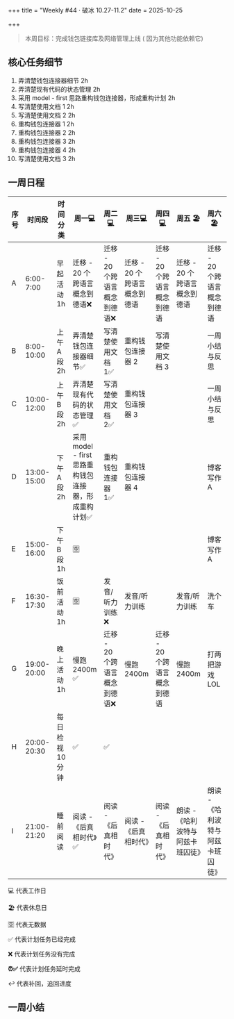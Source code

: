 +++
title = "Weekly #44 · 破冰 10.27-11.2"
date = 2025-10-25

+++

> 本周目标：完成钱包链接库及网络管理上线 ( 因为其他功能依赖它)

## 核心任务细节

1. 弄清楚钱包连接器细节 2h
2. 弄清楚现有代码的状态管理 2h
3. 采用 model - first 思路重构钱包连接器，形成重构计划  2h
4. 写清楚使用文档 1  2h
5. 写清楚使用文档 2  2h
6. 重构钱包连接器 1  2h
7. 重构钱包连接器 2  2h
8. 重构钱包连接器 3  2h
9. 重构钱包连接器 4  2h
10. 写清楚使用文档 3  2h

## 一周日程

<div class="table-container">

| 序号 | 时间段      | 时间分类         | 周一💻                                              | 周二💻                       | 周三💻                       | 周四💻                       | 周五 🏖️                        | 周六🏖️                         | 周日🏖️                     |
| ---- | ----------- | ---------------- | --------------------------------------------------- | ---------------------------- | ---------------------------- | ---------------------------- | -------------------------------- | -------------------------------- | ---------------------------- |
| A    | 6:00-7:00   | 早起活动 1h      | 迁移 - 20 个跨语言概念到德语❌                  | 迁移 - 20 个跨语言概念到德语❌ | 迁移 - 20 个跨语言概念到德语 | 迁移 - 20 个跨语言概念到德语 | 迁移 - 20 个跨语言概念到德语     | 迁移 - 20 个跨语言概念到德语     | 迁移 - 20 个跨语言概念到德语 |
| B    | 8:00-10:00  | 上午 A 段 2h     | 弄清楚钱包连接器细节✅                               | 写清楚使用文档 1✅            | 重构钱包连接器 2             | 写清楚使用文档 3             |                                  | 一周小结与反思                   | 徒步运动                     |
| C    | 10:00-12:00 | 上午 B 段 2h     | 弄清楚现有代码的状态管理✅                      | 写清楚使用文档 2✅            | 重构钱包连接器 3             |                              |                                  | 一周小结与反思                   | 徒步运动                     |
| D    | 13:00-15:00 | 下午 A 段 2h     | 采用 model - first 思路重构钱包连接器，形成重构计划✅ | 重构钱包连接器 1✅            | 重构钱包连接器 4             |                              |                                  | 博客写作 A                       | 徒步运动                     |
| E    | 15:00-16:00 | 下午 B 段 1h     | 🈳 |                              |                              |                              |                                  | 博客写作 A                       | 打四把游戏 A LOL             |
| F    | 16:30-17:30 | 饭前活动 1h      | 🈳 | 发音/听力训练❌               | 发音/听力训练                |                              | 发音/听力训练                    | 洗个车                           | 打四把游戏 A LOL             |
| G    | 19:00-20:00 | 晚上活动 1h      | 慢跑 2400m ✅       | 迁移 - 20 个跨语言概念到德语❌ | 慢跑 2400m                   | 迁移 - 20 个跨语言概念到德语 | 慢跑 2400m                       | 打两把游戏 LOL                   | 迁移 - 20 个跨语言概念到德语 |
| H    | 20:00-20:30 | 每日检视 10 分钟 | ✅ | ✅ |                              |                              |                                  |                                  |                              |
| I    | 21:00-21:20 | 睡前阅读         | 阅读 - 《后真相时代》✅                              | 阅读 - 《后真相时代》        | 阅读 - 《后真相时代》        | 阅读 - 《后真相时代》        | 朗读 -《哈利波特与阿兹卡班囚徒》 | 朗读 -《哈利波特与阿兹卡班囚徒》 | 阅读 - 《后真相时代》        |

</div>

💻 代表工作日

🏖️ 代表休息日

🈳 代表无数据

✅ 代表计划任务已经完成

❌ 代表计划任务没有完成

**⏰✅**  代表计划任务延时完成

↩️ 代表补回，追回进度

## 一周小结
